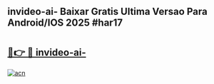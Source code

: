 ## invideo-ai- Baixar Gratis Ultima Versao Para Android/IOS 2025 #har17

# <h2><a href="https://ainizakaria.my?title=invideo-ai-&ref=20M">🔗👉 🔴 invideo-ai-</a></h2>

[![acn](https://github.com/user-attachments/assets/0f9c940e-d8b0-45ae-aac7-cd30a18b3e1c)](https://ainizakaria.my?title=invideo-ai-&ref=20M)


